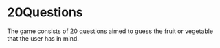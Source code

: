 # 20Questions
The game consists of 20 questions aimed to guess the fruit or vegetable that the user has in mind. 
